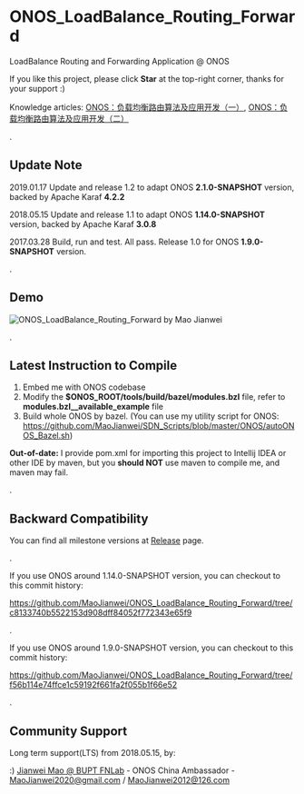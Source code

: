 # ONOS_LoadBalance_Routing_Forward

LoadBalance Routing and Forwarding Application @ ONOS

If you like this project, please click **Star** at the top-right corner, thanks for your support :)

Knowledge articles:
[ONOS：负载均衡路由算法及应用开发（一）](https://www.maojianwei.com/2016/10/11/Algorithm-for-Load-Balance-Routing-theory-and-project-development-in-ONOS-1/), 
[ONOS：负载均衡路由算法及应用开发（二）](https://www.maojianwei.com/2016/12/20/Algorithm-for-Load-Balance-Routing-theory-and-project-development-in-ONOS-2/)

.

## Update Note

2019.01.17 Update and release 1.2 to adapt ONOS **2.1.0-SNAPSHOT** version, backed by Apache Karaf **4.2.2**

2018.05.15 Update and release 1.1 to adapt ONOS **1.14.0-SNAPSHOT** version, backed by Apache Karaf **3.0.8**

2017.03.28 Build, run and test. All pass. Release 1.0 for ONOS **1.9.0-SNAPSHOT** version.

.

## Demo

![ONOS_LoadBalance_Routing_Forward by Mao Jianwei](http://www.maojianwei.com/resources/picture/2016/10/onosLB/1-load-balance-example.png)

.

## Latest Instruction to Compile

1. Embed me with ONOS codebase
2. Modify the **$ONOS_ROOT/tools/build/bazel/modules.bzl** file, refer to **modules.bzl__available_example** file
3. Build whole ONOS by bazel.
   (You can use my utility script for ONOS: https://github.com/MaoJianwei/SDN_Scripts/blob/master/ONOS/autoONOS_Bazel.sh)

**Out-of-date:**
I provide pom.xml for importing this project to Intellij IDEA or other IDE by maven, but you **should NOT** use maven to compile me, and maven may fail.

.

## Backward Compatibility

You can find all milestone versions at [Release](https://github.com/MaoJianwei/ONOS_LoadBalance_Routing_Forward/releases) page.

.

If you use ONOS around 1.14.0-SNAPSHOT version, you can checkout to this commit history:

https://github.com/MaoJianwei/ONOS_LoadBalance_Routing_Forward/tree/c8133740b5522153d908dff84052f772343e65f9

.

If you use ONOS around 1.9.0-SNAPSHOT version, you can checkout to this commit history:

https://github.com/MaoJianwei/ONOS_LoadBalance_Routing_Forward/tree/f56b114e74ffce1c59192f661fa2f055b1f66e52

.

## Community Support

Long term support(LTS) from 2018.05.15, by:

:) [Jianwei Mao @ BUPT FNLab](https://www.maojianwei.com/) - ONOS China Ambassador - MaoJianwei2020@gmail.com / MaoJianwei2012@126.com 
